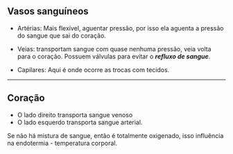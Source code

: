 ## Vasos sanguíneos

- Artérias: Mais flexível, aguentar pressão, por isso ela aguenta a pressão do sangue que sai do coração.

- Veias: transportam sangue com quase nenhuma pressão, veia volta para o coração. Possuem válvulas para evitar o ***refluxo de sangue***.

- Capilares: Aqui é onde ocorre as trocas com tecidos. 

---
## Coração

- O lado direito transporta sangue venoso
- O lado esquerdo transporta sangue arterial. 

Se não há mistura de sangue, então é totalmente oxigenado, isso influência na endotermia - temperatura corporal. 

